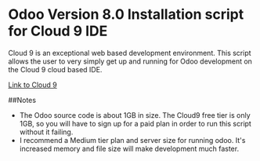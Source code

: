 # Odoo Version 8.0 Installation script for Cloud 9 IDE

Cloud 9 is an exceptional web based development environment. 
This script allows the user to very simply get up and running for Odoo development on the Cloud 9 cloud based IDE.

[Link to Cloud 9](c9.io)

##Notes
* The Odoo source code is about 1GB in size.  The Cloud9 free tier is only 1GB, so you will have to sign up for a paid plan in order to run this script without it failing.
* I recommend a Medium tier plan and server size for running odoo.  It's increased memory and file size will make development much faster.
